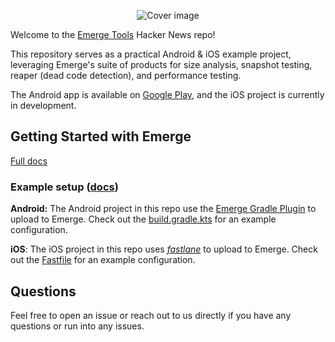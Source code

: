 <p align="center">
  <img src="https://github.com/user-attachments/assets/61852a1b-4716-4893-8e54-4fd2a4399df1" alt="Cover image"/>
</p>

Welcome to the [Emerge Tools](https://www.emergetools.com/) Hacker News repo!

This repository serves as a practical Android & iOS example project, leveraging Emerge's suite of products for size analysis, snapshot testing, reaper (dead code detection), and performance testing. 

The Android app is available on [Google Play](https://play.google.com/store/apps/details?id=com.emergetools.hackernews), and the iOS project is currently in development.

## Getting Started with Emerge

[Full docs](https://docs.emergetools.com/docs/quickstart)

### Example setup ([docs](https://docs.emergetools.com/docs/integrate-into-ci))

**Android:** The Android project in this repo use the [Emerge Gradle Plugin](https://docs.emergetools.com/docs/gradle-plugin) to upload to Emerge. Check out the [build.gradle.kts](https://github.com/EmergeTools/hackernews/blob/main/android/app/build.gradle.kts) for an example configuration.

**iOS**: The iOS project in this repo uses _[fastlane](https://docs.emergetools.com/docs/fastlane)_ to upload to Emerge. Check out the [Fastfile](https://github.com/EmergeTools/hackernews/blob/main/ios/fastlane/Fastfile#L137) for an example configuration.

## Questions

Feel free to open an issue or reach out to us directly if you have any questions or run into any issues.
